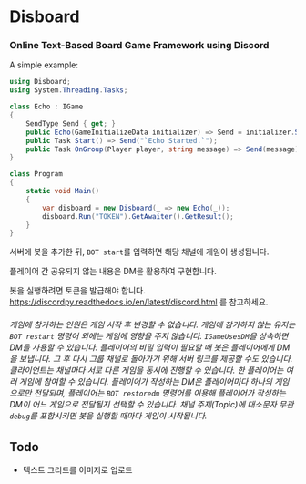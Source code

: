 # Disboard

### Online Text-Based Board Game Framework using Discord

A simple example:

```csharp
using Disboard;
using System.Threading.Tasks;

class Echo : IGame
{
    SendType Send { get; }
    public Echo(GameInitializeData initializer) => Send = initializer.Send;
    public Task Start() => Send("`Echo Started.`");
    public Task OnGroup(Player player, string message) => Send(message);
}

class Program
{
    static void Main()
    {
        var disboard = new Disboard(_ => new Echo(_));
        disboard.Run("TOKEN").GetAwaiter().GetResult();
    }
}
```

서버에 봇을 추가한 뒤, `BOT start`를 입력하면 해당 채널에 게임이 생성됩니다.

플레이어 간 공유되지 않는 내용은 DM을 활용하여 구현합니다.

봇을 실행하려면 토큰을 발급해야 합니다. https://discordpy.readthedocs.io/en/latest/discord.html 를 참고하세요.

###### 게임에 참가하는 인원은 게임 시작 후 변경할 수 없습니다. 게임에 참가하지 않는 유저는 `BOT restart` 명령어 외에는 게임에 영향을 주지 않습니다. `IGameUsesDM`을 상속하면 DM을 사용할 수 있습니다. 플레이어의 비밀 입력이 필요할 때 봇은 플레이어에게 DM을 보냅니다. 그 후 다시 그룹 채널로 돌아가기 위해 서버 링크를 제공할 수도 있습니다. 클라이언트는 채널마다 서로 다른 게임을 동시에 진행할 수 있습니다. 한 플레이어는 여러 게임에 참여할 수 있습니다. 플레이어가 작성하는 DM은 플레이어마다 하나의 게임으로만 전달되며, 플레이어는 `BOT restoredm` 명령어를 이용해 플레이어가 작성하는 DM이 어느 게임으로 전달될지 선택할 수 있습니다. 채널 주제(Topic)에 대소문자 무관 `debug`를 포함시키면 봇을 실행할 때마다 게임이 시작됩니다.

## Todo

- 텍스트 그리드를 이미지로 업로드
